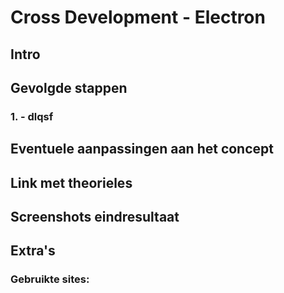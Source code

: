 # Cross Development - Electron
## Intro

## Gevolgde stappen
### 1. - dlqsf

## Eventuele aanpassingen aan het concept


## Link met theorieles


## Screenshots eindresultaat


## Extra's 
### Gebruikte sites:
